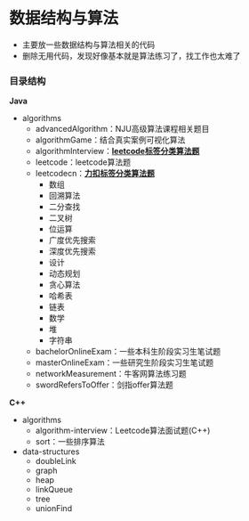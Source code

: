 # 数据结构与算法

- 主要放一些数据结构与算法相关的代码
- 删除无用代码，发现好像基本就是算法练习了，找工作也太难了

### 目录结构

**Java**
  
- algorithms
  - advancedAlgorithm：NJU高级算法课程相关题目
  - algorithmGame：结合真实案例可视化算法
  - algorithmInterview：**[leetcode标签分类算法题](https://github.com/Thpffcj/DataStructures-and-Algorithms/tree/master/Java/src/algorithms/leetcodeTag)**
  - leetcode：leetcode算法题
  - leetcodecn：**[力扣标签分类算法题](https://github.com/Thpffcj/DataStructures-and-Algorithms/tree/master/Java/src/algorithms/leetcodecn)**
    - 数组
    - 回溯算法
    - 二分查找
    - 二叉树
    - 位运算
    - 广度优先搜索
    - 深度优先搜索
    - 设计
    - 动态规划
    - 贪心算法
    - 哈希表
    - 链表
    - 数学
    - 堆
    - 字符串
  - bachelorOnlineExam：一些本科生阶段实习生笔试题
  - masterOnlineExam：一些研究生阶段实习生笔试题
  - networkMeasurement：牛客网算法练习题
  - swordRefersToOffer：剑指offer算法题

**C++**

- algorithms 
  - algorithm-interview：Leetcode算法面试题(C++)
  - sort：一些排序算法
- data-structures
  - doubleLink
  - graph
  - heap
  - linkQueue
  - tree
  - unionFind
